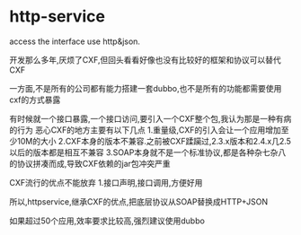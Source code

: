 # http-service
access the interface use http&amp;json.

开发那么多年,厌烦了CXF,但回头看看好像也没有比较好的框架和协议可以替代CXF

一方面,不是所有的公司都有能力搭建一套dubbo,也不是所有的功能都需要使用cxf的方式暴露

有时候就一个接口暴露,一个接口访问,要引入一个CXF整个包,我认为那是一种有病的行为
恶心CXF的地方主要有以下几点
1.重量级,CXF的引入会让一个应用增加至少10M的大小
2.CXF本身的版本不兼容.之前被CXF蹂躏过,2.3.x版本和2.4.x几2.5以后的版本都是相互不兼容
3.SOAP本身就不是一个标准协议,都是各种杂七杂八的协议拼凑而成,导致CXF依赖的jar包冲突严重

CXF流行的优点不能放弃
1.接口声明,接口调用,方便好用

所以,httpservice,继承CXF的优点,把底层协议从SOAP替换成HTTP+JSON

如果超过50个应用,效率要求比较高,强烈建议使用dubbo
